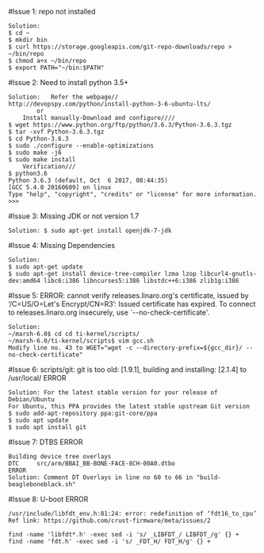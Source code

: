 #Issue 1: repo not installed

	Solution: 
	$ cd ~
	$ mkdir bin
	$ curl https://storage.googleapis.com/git-repo-downloads/repo > ~/bin/repo
	$ chmod a+x ~/bin/repo
	$ export PATH="~/bin:$PATH"

#Issue 2: Need to install python 3.5+

	Solution: 	Refer the webpage//
	http://devopspy.com/python/install-python-3-6-ubuntu-lts/
			or
		Install manually-Download and configure////
	$ wget https://www.python.org/ftp/python/3.6.3/Python-3.6.3.tgz
	$ tar -xvf Python-3.6.3.tgz
	$ cd Python-3.6.3
	$ sudo ./configure --enable-optimizations
	$ sudo make -j6
	$ sudo make install
		Verification///
	$ python3.6
	Python 3.6.3 (default, Oct  6 2017, 08:44:35)
	[GCC 5.4.0 20160609] on linux
	Type "help", "copyright", "credits" or "license" for more information.
	>>>


#Issue 3: Missing JDK or not version 1.7

	Solution: $ sudo apt-get install openjdk-7-jdk


#Issue 4: Missing Dependencies

	Solution:
	$ sudo apt-get update
	$ sudo apt-get install device-tree-compiler lzma lzop libcurl4-gnutls-dev:amd64 libc6:i386 libncurses5:i386 libstdc++6:i386 zlib1g:i386


#Issue 5: ERROR: cannot verify releases.linaro.org's certificate, issued by ‘/C=US/O=Let's Encrypt/CN=R3’:
	Issued certificate has expired.
	To connect to releases.linaro.org insecurely, use `--no-check-certificate'.

	Solution:
	~/marsh-6.0$ cd cd ti-kernel/scripts/
	~/marsh-6.0/ti-kernel/scripts$ vim gcc.sh
	Modify line no. 43 to WGET="wget -c --directory-prefix=${gcc_dir}/ --no-check-certificate"


#Issue 6: scripts/git: git is too old: [1.9.1], building and installing: [2.1.4] to /usr/local/
	ERROR

	Solution: For the latest stable version for your release of Debian/Ubuntu
	For Ubuntu, this PPA provides the latest stable upstream Git version
	$ sudo add-apt-repository ppa:git-core/ppa
	$ sudo apt update
	$ sudo apt install git


#Issue 7: DTBS ERROR

	Building device tree overlays
	DTC     src/arm/BBAI_BB-BONE-FACE-8CH-00A0.dtbo
	ERROR
	Solution: Comment DT Overlays in line no 60 to 66 in "build-beagleboneblack.sh"


#Issue 8: U-boot ERROR

	/usr/include/libfdt_env.h:81:24: error: redefinition of ‘fdt16_to_cpu’ 
	Ref link: https://github.com/crust-firmware/meta/issues/2

	find -name 'libfdt*.h' -exec sed -i 's/ _LIBFDT_/ LIBFDT_/g' {} +
	find -name 'fdt.h' -exec sed -i 's/ _FDT_H/ FDT_H/g' {} +